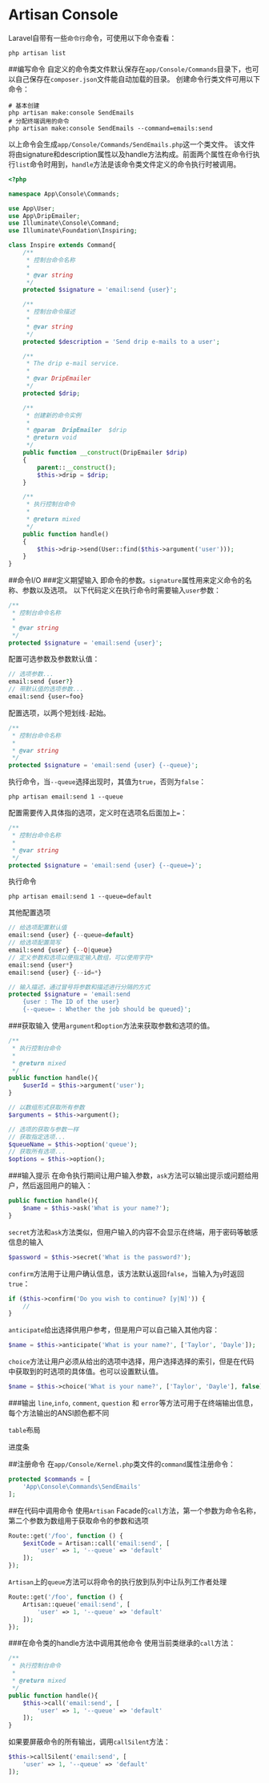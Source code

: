 # Artisan Console
Laravel自带有一些`命令行`命令，可使用以下命令查看：

```shell
php artisan list
```

##编写命令
自定义的命令类文件默认保存在`app/Console/Commands`目录下，也可以自己保存在`composer.json`文件能自动加载的目录。
创建命令行类文件可用以下命令：

```shell
# 基本创建
php artisan make:console SendEmails
# 分配终端调用的命令
php artisan make:console SendEmails --command=emails:send
```
以上命令会生成`app/Console/Commands/SendEmails.php`这一个类文件。
该文件将由signature和description属性以及handle方法构成。前面两个属性在命令行执行`list`命令时用到，`handle`方法是该命令类文件定义的命令执行时被调用。

```php
<?php

namespace App\Console\Commands;

use App\User;
use App\DripEmailer;
use Illuminate\Console\Command;
use Illuminate\Foundation\Inspiring;

class Inspire extends Command{
    /**
     * 控制台命令名称
     *
     * @var string
     */
    protected $signature = 'email:send {user}';

    /**
     * 控制台命令描述
     *
     * @var string
     */
    protected $description = 'Send drip e-mails to a user';

    /**
     * The drip e-mail service.
     *
     * @var DripEmailer
     */
    protected $drip;

    /**
     * 创建新的命令实例
     *
     * @param  DripEmailer  $drip
     * @return void
     */
    public function __construct(DripEmailer $drip)
    {
        parent::__construct();
        $this->drip = $drip;
    }

    /**
     * 执行控制台命令
     *
     * @return mixed
     */
    public function handle()
    {
        $this->drip->send(User::find($this->argument('user')));
    }
}
```

##命令I/O
###定义期望输入
即命令的参数。`signature`属性用来定义命令的名称、参数以及选项。
以下代码定义在执行命令时需要输入`user`参数：

```php
/**
 * 控制台命令名称
 *
 * @var string
 */
protected $signature = 'email:send {user}';
```

配置可选参数及参数默认值：

```php
// 选项参数...
email:send {user?}
// 带默认值的选项参数...
email:send {user=foo}
```

配置选项，以两个短划线`-`起始。

```php
/**
 * 控制台命令名称
 *
 * @var string
 */
protected $signature = 'email:send {user} {--queue}';
```

执行命令，当`--queue`选择出现时，其值为`true`，否则为`false`：

```shell
php artisan email:send 1 --queue
```

配置需要传入具体指的选项，定义时在选项名后面加上`=`：

```php
/**
 * 控制台命令名称
 *
 * @var string
 */
protected $signature = 'email:send {user} {--queue=}';
```

执行命令

```shell
php artisan email:send 1 --queue=default
```

其他配置选项

```php
// 给选项配置默认值
email:send {user} {--queue=default}
// 给选项配置简写
email:send {user} {--Q|queue}
// 定义参数和选项以便指定输入数组，可以使用字符*
email:send {user*}
email:send {user} {--id=*}

// 输入描述，通过冒号将参数和描述进行分隔的方式
protected $signature = 'email:send
    {user : The ID of the user}
    {--queue= : Whether the job should be queued}';
```

###获取输入
使用`argument`和`option`方法来获取参数和选项的值。

```php
/**
 * 执行控制台命令
 *
 * @return mixed
 */
public function handle(){
    $userId = $this->argument('user');
}

// 以数组形式获取所有参数
$arguments = $this->argument();

// 选项的获取与参数一样
// 获取指定选项...
$queueName = $this->option('queue');
// 获取所有选项...
$options = $this->option();
```

###输入提示
在命令执行期间让用户输入参数，`ask`方法可以输出提示或问题给用户，然后返回用户的输入：

```php
public function handle(){
    $name = $this->ask('What is your name?');
}
```
`secret`方法和`ask`方法类似，但用户输入的内容不会显示在终端，用于密码等敏感信息的输入

```php
$password = $this->secret('What is the password?');
```

`confirm`方法用于让用户确认信息，该方法默认返回`false`，当输入为`y`时返回`true`：

```php
if ($this->confirm('Do you wish to continue? [y|N]')) {
    //
}
```

`anticipate`给出选择供用户参考，但是用户可以自己输入其他内容：

```php
$name = $this->anticipate('What is your name?', ['Taylor', 'Dayle']);
```

`choice`方法让用户必须从给出的选项中选择，用户选择选择的索引，但是在代码中获取到的时选项的具体值。也可以设置默认值。

```php
$name = $this->choice('What is your name?', ['Taylor', 'Dayle'], false);
```

###输出
`line`,`info`, `comment`, `question` 和 `error`等方法可用于在终端输出信息，每个方法输出的ANSI颜色都不同

`table`布局

进度条

##注册命令
在`app/Console/Kernel.php`类文件的`command`属性注册命令：

```php
protected $commands = [
    'App\Console\Commands\SendEmails'
];
```

##在代码中调用命令
使用`Artisan` Facade的`call`方法，第一个参数为命令名称，第二个参数为数组用于获取命令的参数和选项

```php
Route::get('/foo', function () {
    $exitCode = Artisan::call('email:send', [
        'user' => 1, '--queue' => 'default'
    ]);
});
```

`Artisan`上的`queue`方法可以将命令的执行放到队列中让队列工作者处理

```php
Route::get('/foo', function () {
    Artisan::queue('email:send', [
        'user' => 1, '--queue' => 'default'
    ]);
});
```

###在命令类的handle方法中调用其他命令
使用当前类继承的`call`方法：

```php
/**
 * 执行控制台命令
 *
 * @return mixed
 */
public function handle(){
    $this->call('email:send', [
        'user' => 1, '--queue' => 'default'
    ]);
}
```

如果要屏蔽命令的所有输出，调用`callSilent`方法：

```php
$this->callSilent('email:send', [
    'user' => 1, '--queue' => 'default'
]);
```


